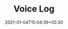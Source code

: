 ---
title: "Voice Log"
date: 2021-01-04T15:04:39+05:30
publishDate: 2021-01-04T15:04:39+05:30
description: "Voice log by Mistry Siddh "
titleWrap: noWrap # wrap, noWrap
---